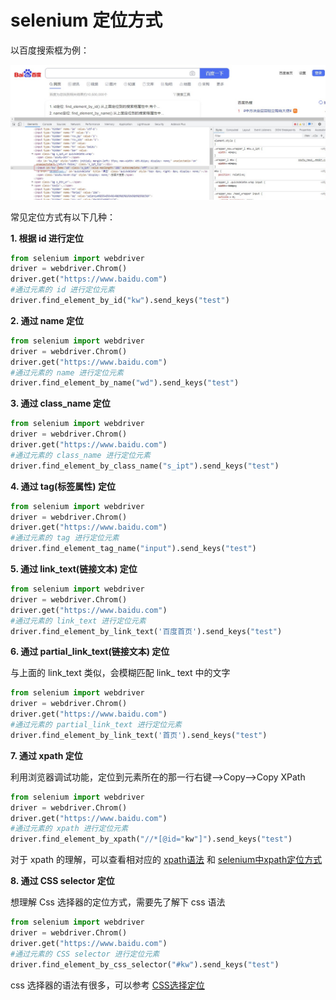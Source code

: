 # selenium 定位方式

以百度搜索框为例：

![id](../images/id.jpg)



常见定位方式有以下几种：

**1. 根据 id 进行定位**

```python
from selenium import webdriver
driver = webdriver.Chrom()
driver.get("https://www.baidu.com")
#通过元素的 id 进行定位元素
driver.find_element_by_id("kw").send_keys("test")
```

**2. 通过 name 定位**

```python
from selenium import webdriver
driver = webdriver.Chrom()
driver.get("https://www.baidu.com")
#通过元素的 name 进行定位元素
driver.find_element_by_name("wd").send_keys("test")
```

**3. 通过 class_name 定位**

```python
from selenium import webdriver
driver = webdriver.Chrom()
driver.get("https://www.baidu.com")
#通过元素的 class_name 进行定位元素
driver.find_element_by_class_name("s_ipt").send_keys("test")
```

**4. 通过 tag(标签属性) 定位**

```python
from selenium import webdriver
driver = webdriver.Chrom()
driver.get("https://www.baidu.com")
#通过元素的 tag 进行定位元素
driver.find_element_tag_name("input").send_keys("test")
```

**5. 通过 link_text(链接文本) 定位**

```python
from selenium import webdriver
driver = webdriver.Chrom()
driver.get("https://www.baidu.com")
#通过元素的 link_text 进行定位元素
driver.find_element_by_link_text('百度首页').send_keys("test")
```

**6. 通过 partial_link_text(链接文本) 定位**

与上面的 link_text 类似，会模糊匹配 link_ text 中的文字

```python
from selenium import webdriver
driver = webdriver.Chrom()
driver.get("https://www.baidu.com")
#通过元素的 partial_link_text 进行定位元素
driver.find_element_by_link_text('首页').send_keys("test")
```

**7. 通过 xpath 定位**

 利用浏览器调试功能，定位到元素所在的那一行右键-->Copy-->Copy XPath 

```python
from selenium import webdriver
driver = webdriver.Chrom()
driver.get("https://www.baidu.com")
#通过元素的 xpath 进行定位元素
driver.find_element_by_xpath("//*[@id="kw"]").send_keys("test")
```

对于 xpath 的理解，可以查看相对应的 [xpath语法](/test/auto-test/selenium/xpath语法) 和 [selenium中xpath定位方式](/test/auto-test/selenium/selenium中xpath定位方式)

**8. 通过  CSS selector 定位**

想理解 Css 选择器的定位方式，需要先了解下 css 语法

```python
from selenium import webdriver
driver = webdriver.Chrom()
driver.get("https://www.baidu.com")
#通过元素的 CSS selector 进行定位元素
driver.find_element_by_css_selector("#kw").send_keys("test")
```

css 选择器的语法有很多，可以参考 [CSS选择定位](/test/auto-test/selenium/css-selector)







